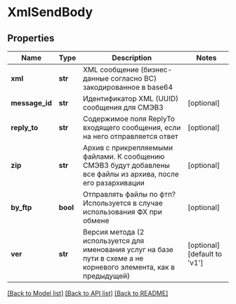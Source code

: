 # XmlSendBody

## Properties
Name | Type | Description | Notes
------------ | ------------- | ------------- | -------------
**xml** | **str** | XML сообщение (бизнес-данные согласно ВС) закодированное в base64 | 
**message_id** | **str** | Идентификатор XML (UUID) сообщения для СМЭВ3 | [optional] 
**reply_to** | **str** | Содержимое поля ReplyTo входящего сообщения, если на него отправляется ответ | [optional] 
**zip** | **str** | Архив с прикрепляемыми файлами. К сообщению СМЭВ3 будут добавлены все файлы из архива, после его разархивации | [optional] 
**by_ftp** | **bool** | Отправлять файлы по фтп? Используется в случае использования ФХ при обмене | [optional] 
**ver** | **str** | Версия метода (2 используется для именования услуг на базе пути в схеме а не корневого элемента, как в предыдущей) | [optional] [default to 'v1']

[[Back to Model list]](../README.md#documentation-for-models) [[Back to API list]](../README.md#documentation-for-api-endpoints) [[Back to README]](../README.md)

